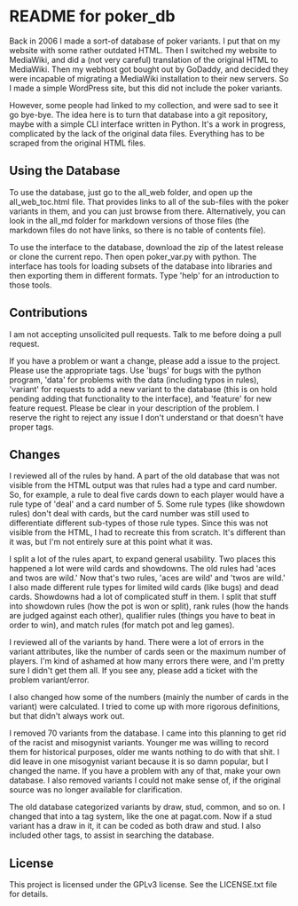 # README for poker_db

Back in 2006 I made a sort-of database of poker variants. I put that on my website with some rather outdated HTML. Then I switched my website to MediaWiki, and did a (not very careful) translation of the original HTML to MediaWiki. Then my webhost got bought out by GoDaddy, and decided they were incapable of migrating a MediaWiki installation to their new servers. So I made a simple WordPress site, but this did not include the poker variants.

However, some people had linked to my collection, and were sad to see it go bye-bye. The idea here is to turn that database into a git repository, maybe with a simple CLI interface written in Python. It's a work in progress, complicated by the lack of the original data files. Everything has to be scraped from the original HTML files.

## Using the Database

To use the database, just go to the all_web folder, and open up the all_web_toc.html file. That provides links to all of the sub-files with the poker variants in them, and you can just browse from there. Alternatively, you can look in the all_md folder for markdown versions of those files (the markdown files do not have links, so there is no table of contents file).

To use the interface to the database, download the zip of the latest release or clone the current repo. Then open poker_var.py with python. The interface has tools for loading subsets of the database into libraries and then exporting them in different formats. Type 'help' for an introduction to those tools.

## Contributions

I am not accepting unsolicited pull requests. Talk to me before doing a pull request.

If you have a problem or want a change, please add a issue to the project. Please use the appropriate tags. Use 'bugs' for bugs with the python program, 'data' for problems with the data (including typos in rules), 'variant' for requests to add a new variant to the database (this is on hold pending adding that functionality to the interface), and 'feature' for new feature request. Please be clear in your description of the problem. I reserve the right to reject any issue I don't understand or that doesn't have proper tags.

## Changes

I reviewed all of the rules by hand. A part of the old database that was not visible from the HTML output was that rules had a type and card number. So, for example, a rule to deal five cards down to each player would have a rule type of 'deal' and a card number of 5. Some rule types (like showdown rules) don't deal with cards, but the card number was still used to differentiate different sub-types of those rule types. Since this was not visible from the HTML, I had to recreate this from scratch. It's different than it was, but I'm not entirely sure at this point what it was.

I split a lot of the rules apart, to expand general usability. Two places this happened a lot were wild cards and showdowns. The old rules had 'aces and twos are wild.' Now that's two rules, 'aces are wild' and 'twos are wild.' I also made different rule types for limited wild cards (like bugs) and dead cards. Showdowns had a lot of complicated stuff in them. I split that stuff into showdown rules (how the pot is won or split), rank rules (how the hands are judged against each other), qualifier rules (things you have to beat in order to win), and match rules (for match pot and leg games).

I reviewed all of the variants by hand. There were a lot of errors in the variant attributes, like the number of cards seen or the maximum number of players. I'm kind of ashamed at how many errors there were, and I'm pretty sure I didn't get them all. If you see any, please add a ticket with the problem variant/error.

I also changed how some of the numbers (mainly the number of cards in the variant) were calculated. I tried to come up with more rigorous definitions, but that didn't always work out.

I removed 70 variants from the database. I came into this planning to get rid of the racist and misogynist variants. Younger me was willing to record them for historical purposes, older me wants nothing to do with that shit. I did leave in one misogynist variant because it is so damn popular, but I changed the name. If you have a problem with any of that, make your own database. I also removed variants I could not make sense of, if the original source was no longer available for clarification.

The old database categorized variants by draw, stud, common, and so on. I changed that into a tag system, like the one at pagat.com. Now if a stud variant has a draw in it, it can be coded as both draw and stud. I also included other tags, to assist in searching the database.

## License

This project is licensed under the GPLv3 license. See the LICENSE.txt file for details.